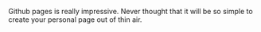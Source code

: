 Github pages is really impressive.
Never thought that it will be so simple to create your personal page out of thin air. 
